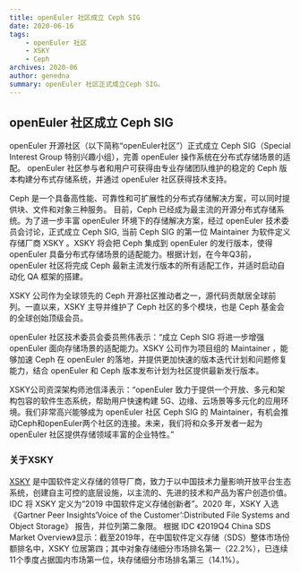 ```yaml
---
title: openEuler 社区成立 Ceph SIG
date: 2020-06-16
tags:
    - openEuler 社区
    - XSKY
    - Ceph
archives: 2020-06
author: genedna
summary: openEuler 社区正式成立Ceph SIG。
---
```


## openEuler 社区成立 Ceph SIG

openEuler 开源社区（以下简称“openEuler社区”）正式成立 Ceph SIG（Special Interest Group 特别兴趣小组），完善 openEuler 操作系统在分布式存储场景的适配。 openEuler 社区参与者和用户可获得由专业存储团队维护的稳定的 Ceph 版本构建分布式存储系统，并通过 openEuler 社区获得技术支持。

Ceph 是一个具备高性能、可靠性和可扩展性的分布式存储解决方案，可以同时提供块、文件和对象三种服务。 目前，Ceph 已经成为最主流的开源分布式存储系统。为了进一步丰富 openEuler 环境下的存储解决方案，经过 openEuler 技术委员会讨论，正式成立 Ceph SIG, 当前 Ceph SIG 的第一位 Maintainer 为软件定义存储厂商 XSKY 。XSKY 将会把 Ceph 集成到 openEuler 的发行版本，使得 openEuler 具备分布式存储场景的适配能力。根据计划，在今年Q3前，openEuler 社区将完成 Ceph 最新主流发行版本的所有适配工作，并适时启动自动化 QA 框架的搭建。

XSKY 公司作为全球领先的 Ceph 开源社区推动者之一，源代码贡献居全球前列。一直以来，XSKY 主导并维护了 Ceph 社区的多个模块，也是 Ceph 基金会的全球创始顶级会员。

openEuler 社区技术委员会委员熊伟表示：“成立 Ceph SIG 将进一步增强 openEuler 面向存储场景的适配能力。XSKY 公司作为项目组的 Maintainer ，能够加速 Ceph 在 openEuler 的落地，并提供更加快速的版本迭代计划和问题修复能力，结合 openEuler 和 Ceph 版本发布计划为社区提供最新发行版本。

XSKY公司资深架构师池信泽表示：“openEuler 致力于提供一个开放、多元和架构包容的软件生态系统，帮助用户快速构建 5G、边缘、云场景等多元化的应用环境。我们非常高兴能够成为 openEuler 社区 Ceph SIG 的 Maintainer，有机会推动Ceph和openEuler两个社区的连接。未来，我们将和众多开发者一起为 openEuler 社区提供存储领域丰富的企业特性。”

### 关于XSKY

[XSKY](https://www.xsky.com) 是中国软件定义存储的领导厂商，致力于以中国技术力量影响开放平台生态系统，创建自主可控的底层设施，以主流的、先进的技术和产品为客户创造价值。 IDC 将 XSKY 定义为“2019 中国软件定义存储创新者”。2020 年，XSKY 入选 《Gartner Peer Insights‘Voice of the Customer’:Distributed File Systems and Object Storage》 报告，并位列第二象限。 根据 IDC 《2019Q4 China SDS Market Overview》显示：截至2019年，在中国软件定义存储（SDS）整体市场份额排名中，XSKY 位居第四；其中对象存储细分市场排名第一（22.2%），已连续11个季度占据国内市场第一位，块存储细分市场排名第三（14.1%）。
